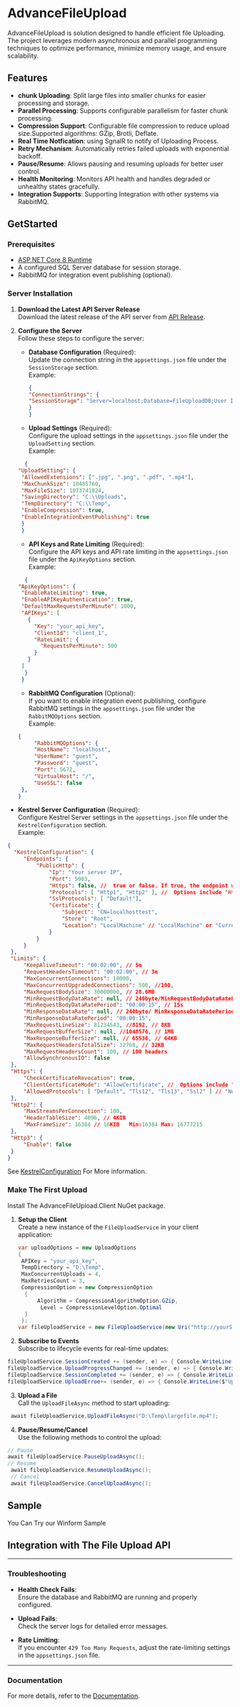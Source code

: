 # AdvanceFileUpload

AdvanceFileUpload is solution designed to handle efficient file Uploading. The project leverages modern asynchronous and parallel programming techniques to optimize performance, minimize memory usage, and ensure scalability.

## Features

- **chunk Uploading**: Split large files into smaller chunks for easier processing and storage.
- **Parallel Processing**: Supports configurable parallelism for faster chunk processing.
- **Compression Support**: Configurable file compression to reduce upload size.Supported algorithms: GZip, Brotli, Deflate.
- **Real Time Notfication**: using SgnalR to notify of Uploading Process.
- **Retry Mechanism**: Automatically retries failed uploads with exponential backoff.
- **Pause/Resume**: Allows pausing and resuming uploads for better user control.
- **Health Monitoring**: Monitors API health and handles degraded or unhealthy states gracefully.
- **Integration Supports**: Supporting Integration with other systems via RabbitMQ.


## GetStarted
### Prerequisites
- [ASP.NET Core 8 Runtime](https://dotnet.microsoft.com/download/dotnet/8.0)
- A configured SQL Server database for session storage.
- RabbitMQ for integration event publishing (optional).
### Server Installation
1. **Download the Latest API Server Release**  
   Download the latest release of the API server from [API Release](#).

2. **Configure the Server**  
   Follow these steps to configure the server:

   - **Database Configuration** (Required):  
     Update the connection string in the `appsettings.json` file under the `SessionStorage` section.  
     Example:
      ```json
      {
      "ConnectionStrings": {
      "SessionStorage": "Server=localhost;Database=FileUploadDB;User Id=sa;Password=your_password;"
      }
      }
     ```
   - **Upload Settings** (Required):  
     Configure the upload settings in the `appsettings.json` file under the `UploadSetting` section.  
     Example:
    ```json
      {
   "UploadSetting": {
     "AllowedExtensions": [".jpg", ".png", ".pdf", ".mp4"],
     "MaxChunkSize": 10485760,
     "MaxFileSize": 1073741824,
     "SavingDirectory": "C:\\Uploads",
     "TempDirectory": "C:\\Temp",
     "EnableCompression": true,
     "EnableIntegrationEventPublishing": true
     }
     }
    ```
     - **API Keys and Rate Limiting** (Required):  
   Configure the API keys and API rate limiting in the `appsettings.json` file under the `ApiKeyOptions` section.  
   Example:
    ```json
      {
    "ApiKeyOptions": {
     "EnableRateLimiting": true,
     "EnableAPIKeyAuthentication": true,
     "DefaultMaxRequestsPerMinute": 1000,
     "APIKeys": [
       {
         "Key": "your_api_key",
         "ClientId": "client_1",
         "RateLimit": {
           "RequestsPerMinute": 500
         }
       }
     ]
      }
     }
    ```
     - **RabbitMQ Configuration** (Optional):  
   If you want to enable integration event publishing, configure RabbitMQ settings in the `appsettings.json` file under the `RabbitMQOptions` section.  
   Example:
   ```json
   {
        "RabbitMQOptions": {
        "HostName": "localhost",
        "UserName": "guest",
        "Password": "guest",
        "Port": 5672,
        "VirtualHost": "/",
        "UseSSL": false
    },
   }
   ```

  - **Kestrel Server Configuration** (Required):  
  Configure Kestrel Server settings in the `appsettings.json` file under the `KestrelConfiguration` section.  
   Example: 
   ```json
   {
     "KestrelConfiguration": {
        "Endpoints": {
            "PublicHttp": {
                "Ip": "Your server IP",
                "Port": 5003,
                "Https": false, //  true or false. If true, the endpoint will use HTTPS.
                "Protocols": [ "Http1", "Http2" ], //  Options include "Http1", "Http2" "Http3".
                "SslProtocols": [ "Default"],
                "Certificate": {
                    "Subject": "CN=localhosttest",
                    "Store": "Root",
                    "Location": "LocalMachine" // "LocalMachine" or "CurrentUser".
                }
            }
        }
    },
    "Limits": {
        "KeepAliveTimeout": "00:02:00", // 5m
        "RequestHeadersTimeout": "00:02:00", // 3m
        "MaxConcurrentConnections": 10000,
        "MaxConcurrentUpgradedConnections": 500, //100,
        "MaxRequestBodySize": 30000000, // 28.6MB
        "MinRequestBodyDataRate": null, // 240byte/MinRequestBodyDataRatePeriod
        "MinRequestBodyDataRatePeriod": "00:00:15", // 15s
        "MinResponseDataRate": null, // 240byte/ MinResponseDataRatePeriod
        "MinResponseDataRatePeriod": "00:00:15",
        "MaxRequestLineSize": 81234543, //8192, // 8KB
        "MaxRequestBufferSize": null, //1048576, // 1MB
        "MaxResponseBufferSize": null, // 65536, // 64KB
        "MaxRequestHeadersTotalSize": 32768, // 32KB
        "MaxRequestHeadersCount": 100, // 100 headers
        "AllowSynchronousIO": false
    },
    "Https": {
        "CheckCertificateRevocation": true,
        "ClientCertificateMode": "AllowCertificate", //  Options include "NoCertificate", "AllowCertificate", and "RequireCertificate".
        "AllowedProtocols": [ "Default", "Tls12", "Tls13", "Ssl2" ] // "None", "Ssl2", "Ssl3", "Tls","Default","Tls11","Tls12", "Tls13"
    },
    "Http2": {
        "MaxStreamsPerConnection": 100,
        "HeaderTableSize": 4096, // 4KIB
        "MaxFrameSize": 16384 // 16KIB   Min:16384 Max: 16777215
    },
    "Http3": {
        "Enable": false
    }
   }
   ```
   See [KestrelConfiguration](http://185.227.109.88:80/api/AdvanceFileUpload.API.KestrelConfiguration.html) For More information.

### Make The First Upload
 Install The AdvanceFileUpload.Client NuGet package.
1. **Setup the Client**  
   Create a new instance of the `FileUploadService` in your client application:
   ```C#
   var uploadOptions = new UploadOptions 
   { 
    APIKey = "your_api_key",
    TempDirectory = "D:\Temp", 
    MaxConcurrentUploads = 4,
    MaxRetriesCount = 3, 
    CompressionOption = new CompressionOption
     {
         Algorithm = CompressionAlgorithmOption.GZip,
          Level = CompressionLevelOption.Optimal 
     }
    };
   var fileUploadService = new FileUploadService(new Uri("http://yourServerIp:5021"), uploadOptions);
   ```
 2. **Subscribe to Events**  
   Subscribe to lifecycle events for real-time updates:
   ```C#
   fileUploadService.SessionCreated += (sender, e) => { Console.WriteLine($"Session Created: {e.SessionId}, Total Chunks: {e.TotalChunksToUpload}"); };
   fileUploadService.UploadProgressChanged += (sender, e) => { Console.WriteLine($"Progress: {e.ProgressPercentage}%"); };
   fileUploadService.SessionCompleted += (sender, e) => { Console.WriteLine($"Upload Completed: {e.FileName}"); };
   fileUploadService.UploadErroe+= (sender, e) => { Console.WriteLine($"Upload Error: {e}"); };
   ```
   3. **Upload a File**  
   Call the `UploadFileAsync` method to start uploading:
   ```C#
    await fileUploadService.UploadFileAsync("D:\Temp\largefile.mp4");
   ```
   4. **Pause/Resume/Cancel**  
   Use the following methods to control the upload:
   ```C#
   // Pause
   await fileUploadService.PauseUploadAsync();
   // Resume
    await fileUploadService.ResumeUploadAsync();
    // Cancel
    await fileUploadService.CancelUploadAsync(); 
   ```

## Sample
You Can Try our Winform Sample

## Integration with The File Upload API

---
### Troubleshooting

- **Health Check Fails**:  
  Ensure the database and RabbitMQ are running and properly configured.

- **Upload Fails**:  
  Check the server logs for detailed error messages.

- **Rate Limiting**:  
  If you encounter `429 Too Many Requests`, adjust the rate-limiting settings in the `appsettings.json` file.

---
### Documentation
For more details, refer to the [Documentation](http://185.227.109.88:80).
